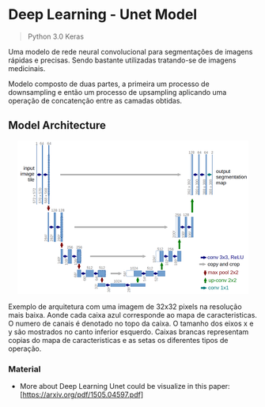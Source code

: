 # Deep Learning - Unet Model
  > Python 3.0
  > Keras
  
  Uma modelo de rede neural convolucional para segmentações de imagens rápidas e precisas. Sendo bastante 
  utilizadas tratando-se de imagens medicinais. 
  
  Modelo composto de duas partes, a primeira um processo de downsampling e então um processo de upsampling 
  aplicando uma operação de concatenção entre as camadas obtidas.

## Model Architecture
<p align="center">
   <img src="u-net-architecture.png" />
</p>

  Exemplo de arquitetura com uma imagem de 32x32 pixels na resolução mais baixa. Aonde cada caixa azul 
  corresponde ao mapa de caracteristicas. O numero de canais é denotado no topo da caixa. O tamanho dos
  eixos x e y são mostrados no canto inferior esquerdo. Caixas brancas representam copias do mapa de
  caracteristicas e as setas os diferentes tipos de operação.

### Material
- More about Deep Learning Unet could be visualize in this paper: [https://arxiv.org/pdf/1505.04597.pdf]
